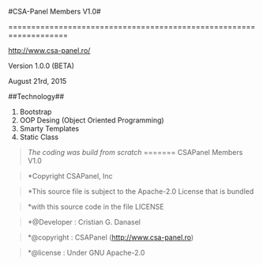 #CSA-Panel Members V1.0#

===================================================================

http://www.csa-panel.ro/

Version 1.0.0 (BETA)

August 21rd, 2015

##Technology##

 1. Bootstrap
 2. OOP Desing (Object Oriented Programming)
 3. Smarty Templates
 4. Static Class

> *The coding was build from scratch*
=======
CSAPanel Members V1.0

> *Copyright CSAPanel, Inc

> *This source file is subject to the Apache-2.0 License that is bundled

> *with this source code in the file LICENSE

> *@Developer : Cristian G. Danasel

> *@copyright : CSAPanel (http://www.csa-panel.ro)

> *@license : Under GNU Apache-2.0